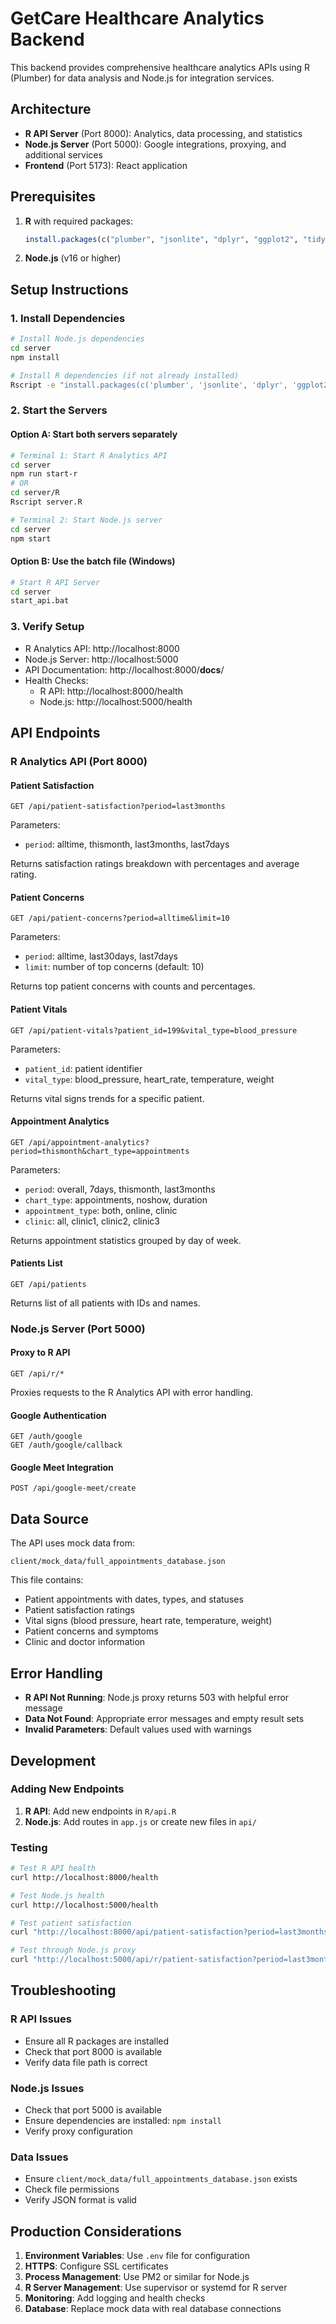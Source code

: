 # GetCare Healthcare Analytics Backend

This backend provides comprehensive healthcare analytics APIs using R (Plumber) for data analysis and Node.js for integration services.

## Architecture

- **R API Server** (Port 8000): Analytics, data processing, and statistics
- **Node.js Server** (Port 5000): Google integrations, proxying, and additional services
- **Frontend** (Port 5173): React application

## Prerequisites

1. **R** with required packages:
   ```r
   install.packages(c("plumber", "jsonlite", "dplyr", "ggplot2", "tidyr", "lubridate"))
   ```

2. **Node.js** (v16 or higher)

## Setup Instructions

### 1. Install Dependencies

```bash
# Install Node.js dependencies
cd server
npm install

# Install R dependencies (if not already installed)
Rscript -e "install.packages(c('plumber', 'jsonlite', 'dplyr', 'ggplot2', 'tidyr', 'lubridate'))"
```

### 2. Start the Servers

#### Option A: Start both servers separately

```bash
# Terminal 1: Start R Analytics API
cd server
npm run start-r
# OR
cd server/R
Rscript server.R

# Terminal 2: Start Node.js server
cd server
npm start
```

#### Option B: Use the batch file (Windows)
```bash
# Start R API Server
cd server
start_api.bat
```

### 3. Verify Setup

- R Analytics API: http://localhost:8000
- Node.js Server: http://localhost:5000
- API Documentation: http://localhost:8000/__docs__/
- Health Checks:
  - R API: http://localhost:8000/health
  - Node.js: http://localhost:5000/health

## API Endpoints

### R Analytics API (Port 8000)

#### Patient Satisfaction
```
GET /api/patient-satisfaction?period=last3months
```
Parameters:
- `period`: alltime, thismonth, last3months, last7days

Returns satisfaction ratings breakdown with percentages and average rating.

#### Patient Concerns
```
GET /api/patient-concerns?period=alltime&limit=10
```
Parameters:
- `period`: alltime, last30days, last7days
- `limit`: number of top concerns (default: 10)

Returns top patient concerns with counts and percentages.

#### Patient Vitals
```
GET /api/patient-vitals?patient_id=199&vital_type=blood_pressure
```
Parameters:
- `patient_id`: patient identifier
- `vital_type`: blood_pressure, heart_rate, temperature, weight

Returns vital signs trends for a specific patient.

#### Appointment Analytics
```
GET /api/appointment-analytics?period=thismonth&chart_type=appointments
```
Parameters:
- `period`: overall, 7days, thismonth, last3months
- `chart_type`: appointments, noshow, duration
- `appointment_type`: both, online, clinic
- `clinic`: all, clinic1, clinic2, clinic3

Returns appointment statistics grouped by day of week.

#### Patients List
```
GET /api/patients
```
Returns list of all patients with IDs and names.

### Node.js Server (Port 5000)

#### Proxy to R API
```
GET /api/r/*
```
Proxies requests to the R Analytics API with error handling.

#### Google Authentication
```
GET /auth/google
GET /auth/google/callback
```

#### Google Meet Integration
```
POST /api/google-meet/create
```

## Data Source

The API uses mock data from:
```
client/mock_data/full_appointments_database.json
```

This file contains:
- Patient appointments with dates, types, and statuses
- Patient satisfaction ratings
- Vital signs (blood pressure, heart rate, temperature, weight)
- Patient concerns and symptoms
- Clinic and doctor information

## Error Handling

- **R API Not Running**: Node.js proxy returns 503 with helpful error message
- **Data Not Found**: Appropriate error messages and empty result sets
- **Invalid Parameters**: Default values used with warnings

## Development

### Adding New Endpoints

1. **R API**: Add new endpoints in `R/api.R`
2. **Node.js**: Add routes in `app.js` or create new files in `api/`

### Testing

```bash
# Test R API health
curl http://localhost:8000/health

# Test Node.js health
curl http://localhost:5000/health

# Test patient satisfaction
curl "http://localhost:8000/api/patient-satisfaction?period=last3months"

# Test through Node.js proxy
curl "http://localhost:5000/api/r/patient-satisfaction?period=last3months"
```

## Troubleshooting

### R API Issues
- Ensure all R packages are installed
- Check that port 8000 is available
- Verify data file path is correct

### Node.js Issues
- Check that port 5000 is available
- Ensure dependencies are installed: `npm install`
- Verify proxy configuration

### Data Issues
- Ensure `client/mock_data/full_appointments_database.json` exists
- Check file permissions
- Verify JSON format is valid

## Production Considerations

1. **Environment Variables**: Use `.env` file for configuration
2. **HTTPS**: Configure SSL certificates
3. **Process Management**: Use PM2 or similar for Node.js
4. **R Server Management**: Use supervisor or systemd for R server
5. **Monitoring**: Add logging and health checks
6. **Database**: Replace mock data with real database connections
